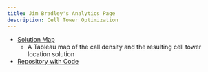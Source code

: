 ```yaml
---
title: Jim Bradley's Analytics Page
description: Cell Tower Optimization
---
```


- [Solution Map](solution.jpg)
    - A Tableau map of the call density and the resulting cell tower location solution
- [Repository with Code](https://github.com/jrb28/cellTower)
